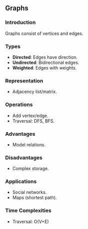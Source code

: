 ## Graphs

### Introduction
Graphs consist of vertices and edges.

### Types
- **Directed**: Edges have direction.
- **Undirected**: Bidirectional edges.
- **Weighted**: Edges with weights.

### Representation
- Adjacency list/matrix.

### Operations
- Add vertex/edge.
- Traversal: DFS, BFS.

### Advantages
- Model relations.

### Disadvantages
- Complex storage.

### Applications
- Social networks.
- Maps (shortest path).

### Time Complexities
- Traversal: O(V+E)